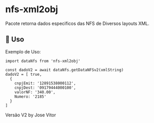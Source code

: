 # nfs-xml2obj

Pacote retorna dados especificos das NFS de Diversos layouts XML.

## 🚀 Uso

Exemplo de Uso:

```
import dataNfs from 'nfs-xml2obj'

const dadoV2 = await dataNfs.getDataNFSv2(xmlString)
dadoV2 = [ true,
  {
    cnpjEmit: '12891538000112',
    cnpjDest: '09179444000100',
    valorNF: '340.00',
    Numero: '2185'
  }
]
```
Versão V2 by Jose Vitor
